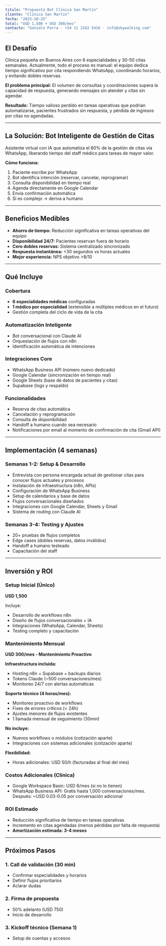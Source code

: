 ```yaml
---
titulo: "Propuesta Bot Clínica San Martín"
cliente: "Clínica San Martín"
fecha: "2025-10-25"
total: "USD 1,500 + USD 300/mes"
contacto: "Gonzalo Parra · +54 11 2162 5416 · info@skywalking.com"
---
```

## El Desafío

Clínica pequeña en Buenos Aires con 6 especialidades y 30-50 citas semanales. Actualmente, todo el proceso es manual: el equipo dedica tiempo significativo por cita respondiendo WhatsApp, coordinando horarios, y evitando dobles reservas.

**El problema principal:** El volumen de consultas y coordinaciones supera la capacidad de respuesta, generando mensajes sin atender y citas sin agendar.

**Resultado:** Tiempo valioso perdido en tareas operativas que podrían automatizarse, pacientes frustrados sin respuesta, y pérdida de ingresos por citas no agendadas.

---

## La Solución: Bot Inteligente de Gestión de Citas

Asistente virtual con IA que automatiza el 80% de la gestión de citas vía WhatsApp, liberando tiempo del staff médico para tareas de mayor valor.

**Cómo funciona:**

1. Paciente escribe por WhatsApp
2. Bot identifica intención (reservar, cancelar, reprogramar)
3. Consulta disponibilidad en tiempo real
4. Agenda directamente en Google Calendar
5. Envía confirmación automática
6. Si es complejo → deriva a humano

---

## Beneficios Medibles

- **Ahorro de tiempo:** Reducción significativa en tareas operativas del equipo
- **Disponibilidad 24/7:** Pacientes reservan fuera de horario
- **Cero dobles reservas:** Sistema centralizado sincronizado
- **Respuesta instantánea:** <30 segundos vs horas actuales
- **Mejor experiencia:** NPS objetivo >8/10

---

## Qué Incluye

### Cobertura

- **6 especialidades médicas** configuradas
- **1 médico por especialidad** (extensible a múltiples médicos en el futuro)
- Gestión completa del ciclo de vida de la cita

### Automatización Inteligente

- Bot conversacional con Claude AI
- Orquestación de flujos con n8n
- Identificación automática de intenciones

### Integraciones Core

- WhatsApp Business API (número nuevo dedicado)
- Google Calendar (sincronización en tiempo real)
- Google Sheets (base de datos de pacientes y citas)
- Supabase (logs y respaldo)

### Funcionalidades

- Reserva de citas automática
- Cancelación y reprogramación
- Consulta de disponibilidad
- Handoff a humano cuando sea necesario
- Notificaciones por email al momento de confirmación de cita (Gmail API)

---

## Implementación (4 semanas)

### Semanas 1-2: Setup & Desarrollo

- Entrevista con persona encargada actual de gestionar citas para conocer flujos actuales y procesos
- Instalación de infraestructura (n8n, APIs)
- Configuración de WhatsApp Business
- Setup de calendarios y base de datos
- Flujos conversacionales diseñados
- Integraciones con Google Calendar, Sheets y Gmail
- Sistema de routing con Claude AI

### Semanas 3-4: Testing y Ajustes

- 20+ pruebas de flujos completos
- Edge cases (dobles reservas, datos inválidos)
- Handoff a humano testeado
- Capacitación del staff

---

## Inversión y ROI

### Setup Inicial (Único)

**USD 1,500**

Incluye:

- Desarrollo de workflows n8n
- Diseño de flujos conversacionales + IA
- Integraciones (WhatsApp, Calendar, Sheets)
- Testing completo y capacitación

### Mantenimiento Mensual

**USD 300/mes - Mantenimiento Proactivo**

**Infraestructura incluida:**
- Hosting n8n + Supabase + backups diarios
- Tokens Claude (~500 conversaciones/mes)
- Monitoreo 24/7 con alertas automáticas

**Soporte técnico (4 horas/mes):**
- Monitoreo proactivo de workflows
- Fixes de errores críticos (< 24h)
- Ajustes menores de flujos existentes
- 1 llamada mensual de seguimiento (30min)

**No incluye:**
- Nuevos workflows o módulos (cotización aparte)
- Integraciones con sistemas adicionales (cotización aparte)

**Flexibilidad:**
- Horas adicionales: USD 50/h (facturadas al final del mes)

### Costos Adicionales (Clínica)

- Google Workspace Basic: USD 6/mes (si no lo tienen)
- WhatsApp Business API: Gratis hasta 1,000 conversaciones/mes. Después: ~USD 0.03-0.05 por conversación adicional

### ROI Estimado

- Reducción significativa de tiempo en tareas operativas
- Incremento en citas agendadas (menos pérdidas por falta de respuesta)
- **Amortización estimada: 3-4 meses**
---
## Próximos Pasos
### 1. Call de validación (30 min)
- Confirmar especialidades y horarios
- Definir flujos prioritarios
- Aclarar dudas
### 2. Firma de propuesta
- 50% adelanto (USD 750)
- Inicio de desarrollo
### 3. Kickoff técnico (Semana 1)
- Setup de cuentas y accesos
